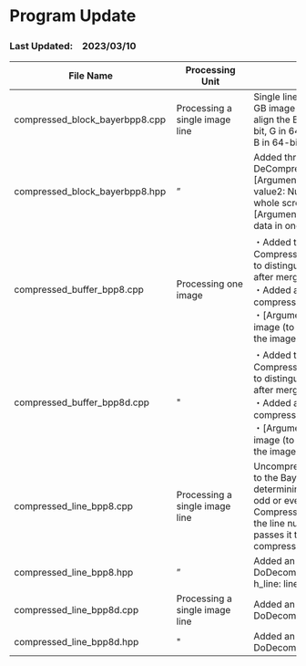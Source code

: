 # Program Update
### Last Updated:　2023/03/10


|File Name | Processing Unit | Changes
|--|--|--
|compressed_block_bayerbpp8.cpp | Processing a single image line  | Single line contains compressed RG or GB image data. Decompress and re-align the BayerFilter array with R in 64-bit, G in 64-bit order, or G in 64-bit, and B in 64-bit order.
|compressed_block_bayerbpp8.hpp | ”　　　　　　  | Added three arguments to the DeCompress function. <br>[Argument1] value1, [Argument2] value2: Numeric values when filling the whole screen with RGB <br>[Argument3]: The number of 128 bit data in one block_num line 
|compressed_buffer_bpp8.cpp     | Processing one image | ・Added the PixelType argument to CompressedBufferBpp8::DoDeCompress to distinguish between mono and color, after merging the mono/color library. <br>・Added an argument to compressed_line->DoDecompress <br>・[Argument1] Number of lines in h image (to separate the number of lines in the image by odd and even numbers)
|compressed_buffer_bpp8d.cpp　　| "　             | ・Added the PixelType argument to CompressedBufferBpp8::DoDeCompress to distinguish between mono and color, after merging the mono/color library. <br>・Added an argument to compressed_line->DoDecompress <br>・[Argument1] Number of lines in h image (to separate the number of lines in the image by odd and even numbers)
|compressed_line_bpp8.cpp　　　 | Processing a single image line  | Uncompressed Data: Re-align the data to the BayerFilter as-is, after determining whether the line number is odd or even. <br>Compressed Data:  Determines whether the line number is odd or even and passes it to compressed_block_bayerbpp8　
|compressed_line_bpp8.hpp　　　 | ”　　　　　　 | Added an argument to the DoDecompress function.<br> h_line: line number of the image
|compressed_line_bpp8d.cpp      | Processing a single image line  | Added an argument to the DoDecompress function.　
|compressed_line_bpp8d.hpp      | "　　　　　　　 | Added an argument to the DoDecompress function.

